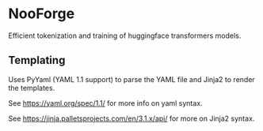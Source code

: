 # NooForge

Efficient tokenization and training of huggingface transformers models.

## Templating

Uses PyYaml (YAML 1.1 support) to parse the YAML file and Jinja2 to render the templates.

See <https://yaml.org/spec/1.1/> for more info on yaml syntax.

See <https://jinja.palletsprojects.com/en/3.1.x/api/> for more on Jinja2 syntax.
